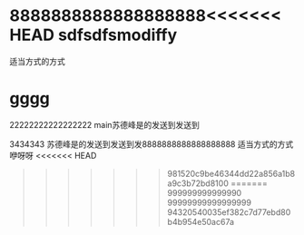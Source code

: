 8888888888888888888<<<<<<< HEAD
sdfsdfsmodiffy
=======
适当方式的方式
# gggg
22222222222222222
main苏德峰是的发送到发送到

3434343
苏德峰是的发送到发送到发8888888888888888888
适当方式的方式咿呀呀
<<<<<<< HEAD
>>>>>>> 981520c9be46344dd22a856a1b8a9c3b72bd8100
=======
999999999999990
99999999999999999
>>>>>>> 94320540035ef382c7d77ebd80b4b954e50ac67a
